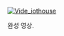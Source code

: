 [![Vide_iothouse](http://img.youtube.com/vi/uhBryyQUe7k/0.jpg)](https://youtu.be/uhBryyQUe7k)

완성 영상.
